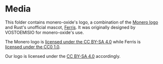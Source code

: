 # Media

This folder contains monero-oxide's logo, a combination of the [Monero logo](
  https://www.getmonero.org/press-kit
) and Rust's unofficial mascot, [Ferris](https://rustacean.net). It was
originally designed by VOSTOEMISIO for monero-oxide's use.

The Monero logo is [licensed under the CC BY-SA 4.0](
  https://www.getmonero.org/legal/copyright
) while Ferris is [licensed under the CC0 1.0](https://rustacean.net).

Our logo is licensed under the [CC BY-SA 4.0](
  https://creativecommons.org/licenses/by-sa/4.0/
) accordingly.

